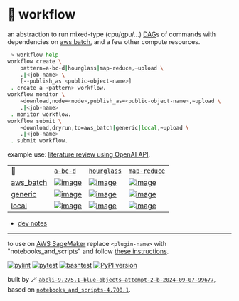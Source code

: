 # 📜 workflow

an abstraction to run mixed-type (cpu/gpu/...) [DAG](https://networkx.org/documentation/stable/reference/classes/digraph.html)s of commands with dependencies on [aws batch](https://aws.amazon.com/batch/), and a few other compute resources.

```bash
 > workflow help
workflow create \
	pattern=a-bc-d|hourglass|map-reduce,~upload \
	.|<job-name> \
	[--publish_as <public-object-name>]
 . create a <pattern> workflow.
workflow monitor \
	~download,node=<node>,publish_as=<public-object-name>,~upload \
	.|<job-name>
 . monitor workflow.
workflow submit \
	~download,dryrun,to=aws_batch|generic|local,~upload \
	.|<job-name>
 . submit workflow.
```

example use: [literature review using OpenAI API](https://github.com/kamangir/openai-commands/tree/main/openai_commands/literature_review).

|   |   |   |   |
| --- | --- | --- | --- |
| 📜 | [`a-bc-d`](./patterns/a-bc-d.dot) | [`hourglass`](./patterns/hourglass.dot) | [`map-reduce`](./patterns/map-reduce.dot) |
| [aws_batch](./runners/aws_batch.py) | [![image](https://kamangir-public.s3.ca-central-1.amazonaws.com/aws_batch-a-bc-d/workflow.gif?raw=true&random=YP9q53oYiIUKQvVP)](https://kamangir-public.s3.ca-central-1.amazonaws.com/aws_batch-a-bc-d/workflow.gif?raw=true&random=YP9q53oYiIUKQvVP) | [![image](https://kamangir-public.s3.ca-central-1.amazonaws.com/aws_batch-hourglass/workflow.gif?raw=true&random=nqi2UjS5adfXF58T)](https://kamangir-public.s3.ca-central-1.amazonaws.com/aws_batch-hourglass/workflow.gif?raw=true&random=nqi2UjS5adfXF58T) | [![image](https://kamangir-public.s3.ca-central-1.amazonaws.com/aws_batch-map-reduce/workflow.gif?raw=true&random=DT8KsG95DZLSo4iM)](https://kamangir-public.s3.ca-central-1.amazonaws.com/aws_batch-map-reduce/workflow.gif?raw=true&random=DT8KsG95DZLSo4iM) |
| [generic](./runners/generic.py) | [![image](https://kamangir-public.s3.ca-central-1.amazonaws.com/generic-a-bc-d/workflow.gif?raw=true&random=cl6RMGLVI5LgNCBo)](https://kamangir-public.s3.ca-central-1.amazonaws.com/generic-a-bc-d/workflow.gif?raw=true&random=cl6RMGLVI5LgNCBo) | [![image](https://kamangir-public.s3.ca-central-1.amazonaws.com/generic-hourglass/workflow.gif?raw=true&random=QL9JF1rug9f0SdKe)](https://kamangir-public.s3.ca-central-1.amazonaws.com/generic-hourglass/workflow.gif?raw=true&random=QL9JF1rug9f0SdKe) | [![image](https://kamangir-public.s3.ca-central-1.amazonaws.com/generic-map-reduce/workflow.gif?raw=true&random=kJcB3L6GAFASaZwP)](https://kamangir-public.s3.ca-central-1.amazonaws.com/generic-map-reduce/workflow.gif?raw=true&random=kJcB3L6GAFASaZwP) |
| [local](./runners/local.py) | [![image](https://kamangir-public.s3.ca-central-1.amazonaws.com/local-a-bc-d/workflow.gif?raw=true&random=UIpTAlHt8Ehcb7QU)](https://kamangir-public.s3.ca-central-1.amazonaws.com/local-a-bc-d/workflow.gif?raw=true&random=UIpTAlHt8Ehcb7QU) | [![image](https://kamangir-public.s3.ca-central-1.amazonaws.com/local-hourglass/workflow.gif?raw=true&random=FBDIgC1sQTky9Qc8)](https://kamangir-public.s3.ca-central-1.amazonaws.com/local-hourglass/workflow.gif?raw=true&random=FBDIgC1sQTky9Qc8) | [![image](https://kamangir-public.s3.ca-central-1.amazonaws.com/local-map-reduce/workflow.gif?raw=true&random=SQMqFosxuo5YmRfv)](https://kamangir-public.s3.ca-central-1.amazonaws.com/local-map-reduce/workflow.gif?raw=true&random=SQMqFosxuo5YmRfv) |

- [dev notes](https://arash-kamangir.medium.com/%EF%B8%8F-openai-experiments-54-e49117dc69ef)

---

to use on [AWS SageMaker](https://aws.amazon.com/sagemaker/) replace `<plugin-name>` with "notebooks_and_scripts" and follow [these instructions](https://github.com/kamangir/notebooks-and-scripts/blob/main/SageMaker.md).

[![pylint](https://github.com/kamangir/notebooks-and-scripts/actions/workflows/pylint.yml/badge.svg)](https://github.com/kamangir/notebooks-and-scripts/actions/workflows/pylint.yml) [![pytest](https://github.com/kamangir/notebooks-and-scripts/actions/workflows/pytest.yml/badge.svg)](https://github.com/kamangir/notebooks-and-scripts/actions/workflows/pytest.yml) [![bashtest](https://github.com/kamangir/notebooks-and-scripts/actions/workflows/bashtest.yml/badge.svg)](https://github.com/kamangir/notebooks-and-scripts/actions/workflows/bashtest.yml) [![PyPI version](https://img.shields.io/pypi/v/notebooks-and-scripts.svg)](https://pypi.org/project/notebooks-and-scripts/)

built by 🪄 [`abcli-9.275.1-blue-objects-attempt-2-b-2024-09-07-99677`](https://github.com/kamangir/awesome-bash-cli), based on [`notebooks_and_scripts-4.700.1`](https://github.com/kamangir/notebooks-and-scripts).

